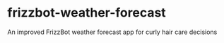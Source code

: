 # frizzbot-weather-forecast
An improved FrizzBot weather forecast app for curly hair care decisions
